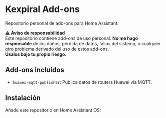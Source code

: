 # Kexpiral Add-ons

Repositorio personal de add-ons para Home Assistant.

⚠️ **Aviso de responsabilidad**  
Este repositorio contiene add-ons de uso personal. **No me hago responsable** de los daños, pérdida de datos, fallos del sistema, o cualquier otro problema derivado del uso de estos add-ons.  
**Úsalos bajo tu propio riesgo.**

## Add-ons incluidos
- `huawei-mqtt-publisher`: Publica datos de routers Huawei vía MQTT.

## Instalación
Añade este repositorio en Home Assistant OS: